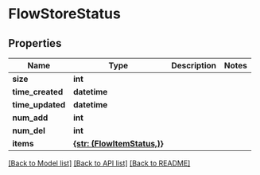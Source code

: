 # FlowStoreStatus

## Properties
Name | Type | Description | Notes
------------ | ------------- | ------------- | -------------
**size** | **int** |  | 
**time_created** | **datetime** |  | 
**time_updated** | **datetime** |  | 
**num_add** | **int** |  | 
**num_del** | **int** |  | 
**items** | [**{str: (FlowItemStatus,)}**](FlowItemStatus.md) |  | 

[[Back to Model list]](../README.md#documentation-for-models) [[Back to API list]](../README.md#documentation-for-api-endpoints) [[Back to README]](../README.md)



